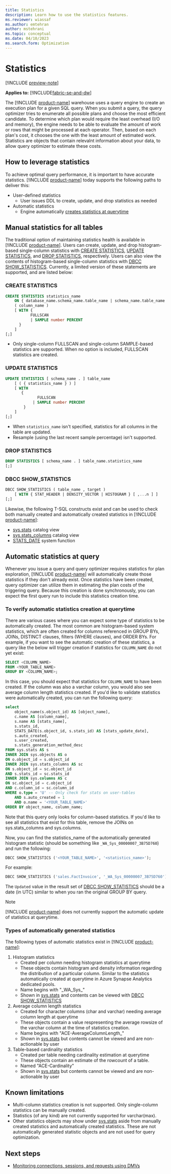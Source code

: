```yaml
---
title: Statistics
description: Learn how to use the statistics features.
ms.reviewer: wiassaf
ms.author: emtehran
author: mstehrani
ms.topic: conceptual
ms.date: 04/10/2023
ms.search.form: Optimization
---
```


# Statistics

[!INCLUDE [preview-note](../includes/preview-note.md)]

**Applies to:** [!INCLUDE[fabric-se-and-dw](includes/applies-to-version/fabric-se-and-dw.md)]

The [!INCLUDE [product-name](../includes/product-name.md)] warehouse uses a query engine to create an execution plan for a given SQL query. When you submit a query, the query optimizer tries to enumerate all possible plans and choose the most efficient candidate. To determine which plan would require the least overhead (I/O and memory), the engine needs to be able to evaluate the amount of work or rows that might be processed at each operator. Then, based on each plan's cost, it chooses the one with the least amount of estimated work. Statistics are objects that contain relevalnt information about your data, to allow query optimizer to estimate these costs.

## How to leverage statistics

To achieve optimal query performance, it is important to have accurate statistics. [!INCLUDE [product-name](../includes/product-name.md)] today supports the following paths to deliver this:

- User-defined statistics
    - User issues DDL to create, update, and drop statistics as needed
- Automatic statistics
    - Engine automatically [creates statistics at querytime](#automatic-statistics-at-query)

## Manual statistics for all tables

The traditional option of maintaining statistics health is available in [!INCLUDE [product-name](../includes/product-name.md)]. Users can create, update, and drop histogram-based single-column statistics with [CREATE STATISTICS](/sql/t-sql/statements/create-statistics-transact-sql), [UPDATE STATISTICS](/sql/t-sql/statements/update-statistics-transact-sql), and [DROP STATISTICS](/sql/t-sql/statements/drop-statistics-transact-sql), respectively. Users can also view the contents of histogram-based single-column statistics with [DBCC SHOW_STATISTICS](/sql/t-sql/database-console-commands/dbcc-show-statistics-transact-sql). Currently, a limited version of these statements are supported, and are listed below:

### CREATE STATISTICS

```sql
CREATE STATISTICS statistics_name
    ON { database_name.schema_name.table_name | schema_name.table_name | table_name }
    ( column_name )
    [ WITH {
           FULLSCAN
           | SAMPLE number PERCENT
      }
    ]
[;]
```

- Only single-column FULLSCAN and single-column SAMPLE-based statistics are supported. When no option is included, FULLSCAN statistics are created.

### UPDATE STATISTICS

```sql
UPDATE STATISTICS [ schema_name . ] table_name
    [ ( { statistics_name } ) ]
    [ WITH
       {
              FULLSCAN
            | SAMPLE number PERCENT
        }
    ]
[;]
```

- When `statistics_name` isn't specified, statistics for all columns in the table are updated.
- Resample (using the last recent sample percentage) isn't supported.

### DROP STATISTICS

```sql
DROP STATISTICS [ schema_name . ] table_name.statistics_name
[;]
```

### DBCC SHOW_STATISTICS

```sql
DBCC SHOW_STATISTICS ( table_name , target )
    [ WITH { STAT_HEADER | DENSITY_VECTOR | HISTOGRAM } [ ,...n ] ]
[;]
```

Likewise, the following T-SQL constructs exist and can be used to check both manually created and automatically created statistics in [!INCLUDE [product-name](../includes/product-name.md)]:

- [sys.stats](/sql/relational-databases/system-catalog-views/sys-stats-transact-sql) catalog view
- [sys.stats_columns](/sql/relational-databases/system-catalog-views/sys-stats-columns-transact-sql) catalog view
- [STATS_DATE](/sql/t-sql/functions/stats-date-transact-sql) system function

## Automatic statistics at query

Whenever you issue a query and query optimizer requires statistics for plan exploration, [!INCLUDE [product-name](../includes/product-name.md)] will automatically create those statistics if they don't already exist. Once statistics have been created, query optimizer can utilize them in estimating the plan costs of the triggering query. Because this creation is done synchronously, you can expect the first query run to include this statistics creation time.

### To verify automatic statistics creation at querytime

There are various cases where you can expect some type of statistics to be automatically created. The most common are histogram-based system statistics, which are often created for columns referenced in GROUP BYs, JOINs, DISTINCT clauses, filters (WHERE clauses), and ORDER BYs. For example, if you want to see the automatic creation of these statistics, a query like the below will trigger creation if statistics for `COLUMN_NAME` do not yet exist:

```sql
SELECT <COLUMN_NAME>
FROM <YOUR_TABLE_NAME>
GROUP BY <COLUMN_NAME>;
```

In this case, you should expect that statistics for `COLUMN_NAME` to have been created. If the column was also a varchar column, you would also see average column length statistics created. If you'd like to validate statistics were automatically created, you can run the following query:

```sql
select
    object_name(s.object_id) AS [object_name],
	c.name AS [column_name],
    s.name AS [stats_name],
    s.stats_id,
    STATS_DATE(s.object_id, s.stats_id) AS [stats_update_date], 
    s.auto_created,
    s.user_created,
    s.stats_generation_method_desc 
FROM sys.stats AS s 
INNER JOIN sys.objects AS o 
ON o.object_id = s.object_id 
INNER JOIN sys.stats_columns AS sc 
ON s.object_id = sc.object_id 
AND s.stats_id = sc.stats_id 
INNER JOIN sys.columns AS c 
ON sc.object_id = c.object_id 
AND c.column_id = sc.column_id
WHERE o.type = 'U' -- Only check for stats on user-tables
	AND s.auto_created = 1
	AND o.name = '<YOUR_TABLE_NAME>'
ORDER BY object_name, column_name;
```

Note that this query only looks for column-based statistics. If you'd like to see all statistics that exist for this table, remove the JOINs on sys.stats_columns and sys.columns.

Now, you can find the statistics_name of the automatically generated histogram statistic (should be something like `_WA_Sys_00000007_3B75D760`) and run the following:

```sql
DBCC SHOW_STATISTICS ('<YOUR_TABLE_NAME>', '<statistics_name>');
```

For example:

```sql
DBCC SHOW_STATISTICS ('sales.FactInvoice', '_WA_Sys_00000007_3B75D760');
```

The `Updated` value in the result set of [DBCC SHOW_STATISTICS](/sql/t-sql/database-console-commands/dbcc-show-statistics-transact-sql) should be a date (in UTC) similar to when you ran the original GROUP BY query.

> [!NOTE]
> [!INCLUDE [product-name](../includes/product-name.md)] does not currently support the automatic update of statistics at querytime.

### Types of automatically generated statistics

The following types of automatic statistics exist in [!INCLUDE [product-name](../includes/product-name.md)]:
1. Histogram statistics
    - Created per column needing histogram statistics at querytime
    - These objects contain histogram and density information regarding the distribution of a particular column. Similar to the statistics automatically created at querytime in Azure Synapse Analytics dedicated pools.
    - Name begins with "\_WA_Sys_"
    - Shown in [sys.stats](/sql/relational-databases/system-catalog-views/sys-stats-transact-sql) and contents can be viewed with [DBCC SHOW_STATISTICS](/sql/t-sql/database-console-commands/dbcc-show-statistics-transact-sql)
2. Average column length statistics
    - Created for character columns (char and varchar) needing average column length at querytime
    - These objects contain a value respresenting the average rowsize of the varchar column at the time of statistics creation.
    - Name begins with "ACE-AverageColumnLength_"
    - Shown in [sys.stats](/sql/relational-databases/system-catalog-views/sys-stats-transact-sql) but contents cannot be viewed and are non-actionable by user
3. Table-based cardinality statistics
    - Created per table needing cardinality estimation at querytime
    - These objects contain an estimate of the rowcount of a table.
    - Named "ACE-Cardinality"
    - Shown in [sys.stats](/sql/relational-databases/system-catalog-views/sys-stats-transact-sql) but contents cannot be viewed and are non-actionable by user

## Known limitations

- Multi-column statistics creation is not supported. Only single-column statistics can be manually created.
- Statistics (of any kind) are not currently supported for varchar(max).
- Other statistics objects may show under [sys.stats](/sql/relational-databases/system-catalog-views/sys-stats-transact-sql) aside from manually created statistics and automatically created statistics. These are not automatically generated statistic objects and are not used for query optimization.

## Next steps

- [Monitoring connections, sessions, and requests using DMVs](monitor-using-dmv.md)
